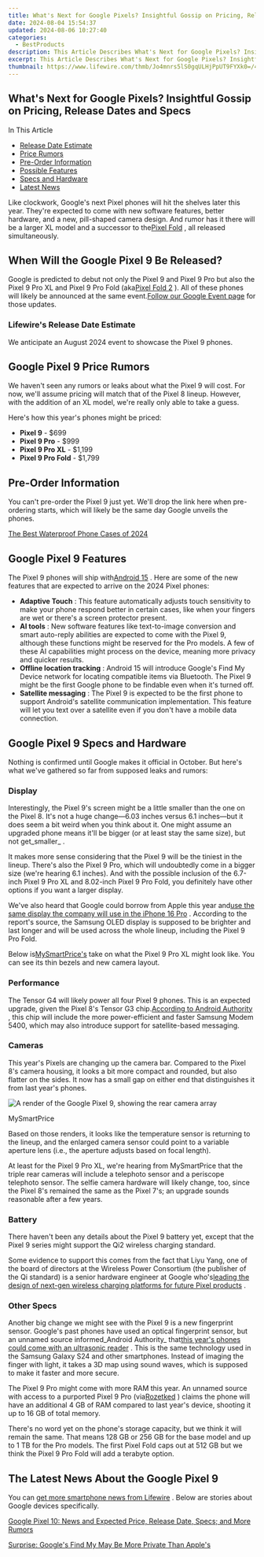 ```yaml
---
title: What's Next for Google Pixels? Insightful Gossip on Pricing, Release Dates and Specs!
date: 2024-08-04 15:54:37
updated: 2024-08-06 10:27:40
categories:
  - BestProducts
description: This Article Describes What's Next for Google Pixels? Insightful Gossip on Pricing, Release Dates and Specs!
excerpt: This Article Describes What's Next for Google Pixels? Insightful Gossip on Pricing, Release Dates and Specs!
thumbnail: https://www.lifewire.com/thmb/Jo4mnrs5lS0gqULHjPpUT9FYXk0=/400x300/filters:no_upscale():max_bytes(150000):strip_icc():format(webp)/pixel-phone-37530f0d59de468fb1a7f6345bd7a276.png
---
```


## What's Next for Google Pixels? Insightful Gossip on Pricing, Release Dates and Specs

 In This Article

* [Release Date Estimate](https://www.lifewire.com/#toc-when-will-the-google-pixel-9-be-released)
* [Price Rumors](https://www.lifewire.com/#toc-google-pixel-9-price-rumors)
* [Pre-Order Information](https://www.lifewire.com/#toc-pre-order-information)
* [Possible Features](https://www.lifewire.com/#toc-google-pixel-9-features)
* [Specs and Hardware](https://www.lifewire.com/#toc-google-pixel-9-specs-and-hardware)
* [Latest News](https://www.lifewire.com/#toc-the-latest-news-about-the-google-pixel-9)

 Like clockwork, Google's next Pixel phones will hit the shelves later this year. They're expected to come with new software features, better hardware, and a new, pill-shaped camera design. And rumor has it there will be a larger XL model and a successor to the[Pixel Fold](https://www.lifewire.com/google-pixel-fold-5181117) , all released simultaneously.

## When Will the Google Pixel 9 Be Released?

 Google is predicted to debut not only the Pixel 9 and Pixel 9 Pro but also the Pixel 9 Pro XL and Pixel 9 Pro Fold (aka[Pixel Fold 2](https://www.lifewire.com/google-pixel-fold-2-8625299) ). All of these phones will likely be announced at the same event.[Follow our Google Event page](https://www.lifewire.com/google-event-5205756) for those updates.

### Lifewire's Release Date Estimate

We anticipate an August 2024 event to showcase the Pixel 9 phones.

## Google Pixel 9 Price Rumors

 We haven't seen any rumors or leaks about what the Pixel 9 will cost. For now, we'll assume pricing will match that of the Pixel 8 lineup. However, with the addition of an XL model, we're really only able to take a guess.

 Here's how this year's phones might be priced:

* **Pixel 9** \- $699
* **Pixel 9 Pro** \- $999
* **Pixel 9 Pro XL** \- $1,199
* **Pixel 9 Pro Fold** \- $1,799

## Pre-Order Information

 You can't pre-order the Pixel 9 just yet. We'll drop the link here when pre-ordering starts, which will likely be the same day Google unveils the phones.

[The Best Waterproof Phone Cases of 2024](https://www.lifewire.com/best-waterproof-phone-cases-4158190)

## Google Pixel 9 Features

 The Pixel 9 phones will ship with[Android 15](https://www.lifewire.com/android-15-7547471) . Here are some of the new features that are expected to arrive on the 2024 Pixel phones:

* **Adaptive Touch** : This feature automatically adjusts touch sensitivity to make your phone respond better in certain cases, like when your fingers are wet or there's a screen protector present.
* **AI tools** : New software features like text-to-image conversion and smart auto-reply abilities are expected to come with the Pixel 9, although these functions might be reserved for the Pro models. A few of these AI capabilities might process on the device, meaning more privacy and quicker results.
* **Offline location tracking** : Android 15 will introduce Google's Find My Device network for locating compatible items via Bluetooth. The Pixel 9 might be the first Google phone to be findable even when it's turned off.
* **Satellite messaging** : The Pixel 9 is expected to be the first phone to support Android's satellite communication implementation. This feature will let you text over a satellite even if you don't have a mobile data connection.

## Google Pixel 9 Specs and Hardware

 Nothing is confirmed until Google makes it official in October. But here's what we've gathered so far from supposed leaks and rumors:  

### Display

 Interestingly, the Pixel 9's screen might be a little smaller than the one on the Pixel 8\. It's not a huge change—6.03 inches versus 6.1 inches—but it does seem a bit weird when you think about it. One might assume an upgraded phone means it'll be bigger (or at least stay the same size), but not get_smaller_ .

 It makes more sense considering that the Pixel 9 will be the tiniest in the lineup. There's also the Pixel 9 Pro, which will undoubtedly come in a bigger size (we're hearing 6.1 inches). And with the possible inclusion of the 6.7-inch Pixel 9 Pro XL and 8.02-inch Pixel 9 Pro Fold, you definitely have other options if you want a larger display.

 We've also heard that Google could borrow from Apple this year and[use the same display the company will use in the iPhone 16 Pro](https://9to5google.com/2024/07/01/google-pixel-9-display-samsung-iphone-report/) . According to the report's source, the Samsung OLED display is supposed to be brighter and last longer and will be used across the whole lineup, including the Pixel 9 Pro Fold.  

 Below is[MySmartPrice's](https://www.mysmartprice.com/gear/pixel-9-pro-5k-renders-360-degree-video-exclusive/) take on what the Pixel 9 Pro XL might look like. You can see its thin bezels and new camera layout.

### Performance

 The Tensor G4 will likely power all four Pixel 9 phones. This is an expected upgrade, given the Pixel 8's Tensor G3 chip.[According to Android Authority](https://www.androidauthority.com/pixel-9-sos-satellite-connectivity-3433498/) , this chip will include the more power-efficient and faster Samsung Modem 5400, which may also introduce support for satellite-based messaging.

### Cameras

 This year's Pixels are changing up the camera bar. Compared to the Pixel 8's camera housing, it looks a bit more compact and rounded, but also flatter on the sides. It now has a small gap on either end that distinguishes it from last year's phones.

![A render of the Google Pixel 9, showing the rear camera array](https://www.lifewire.com/thmb/Z-Oo9PCfnUvx4aph9Yv2DHMRXVQ=/960x0/filters:no_upscale():max_bytes(200000):strip_icc():format(webp)/Google-Pixel-Render-85e42f165c7c447db2d5f9bc9e3a7ef1.jpg)

MySmartPrice

 Based on those renders, it looks like the temperature sensor is returning to the lineup, and the enlarged camera sensor could point to a variable aperture lens (i.e., the aperture adjusts based on focal length).

 At least for the Pixel 9 Pro XL, we're hearing from MySmartPrice that the triple rear cameras will include a telephoto sensor and a periscope telephoto sensor. The selfie camera hardware will likely change, too, since the Pixel 8's remained the same as the Pixel 7's; an upgrade sounds reasonable after a few years.

### Battery

 There haven't been any details about the Pixel 9 battery yet, except that the Pixel 9 series might support the Qi2 wireless charging standard.

 Some evidence to support this comes from the fact that Liyu Yang, one of the board of directors at the Wireless Power Consortium (the publisher of the Qi standard) is a senior hardware engineer at Google who's[leading the design of next-gen wireless charging platforms for future Pixel products](https://www.wirelesspowerconsortium.com/blog-pages/wpc-welcomes-new-board-member/) .

### Other Specs

 Another big change we might see with the Pixel 9 is a new fingerprint sensor. Google's past phones have used an optical fingerprint sensor, but an unnamed source informed_Android Authority_ that[this year's phones could come with an ultrasonic reader](https://www.androidauthority.com/pixel-9-fingerprint-scanner-3456801/) . This is the same technology used in the Samsung Galaxy S24 and other smartphones. Instead of imaging the finger with light, it takes a 3D map using sound waves, which is supposed to make it faster and more secure.

 The Pixel 9 Pro might come with more RAM this year. An unnamed source with access to a purported Pixel 9 Pro (via[Rozetked](https://rozetked.me/news/33143-eksklyuziv-zhivye-foto-google-pixel-9-pro-ot-rozetked) ) claims the phone will have an additional 4 GB of RAM compared to last year's device, shooting it up to 16 GB of total memory.

 There's no word yet on the phone's storage capacity, but we think it will remain the same. That means 128 GB or 256 GB for the base model and up to 1 TB for the Pro models. The first Pixel Fold caps out at 512 GB but we think the Pixel 9 Pro Fold will add a terabyte option.  

## The Latest News About the Google Pixel 9

 You can [get more smartphone news from Lifewire](https://www.lifewire.com/mobile-phone-news-4796390) . Below are stories about Google devices specifically.

[Google Pixel 10: News and Expected Price, Release Date, Specs; and More Rumors](https://www.lifewire.com/google-pixel-10-8664345)

[Surprise: Google's Find My May Be More Private Than Apple's](https://www.lifewire.com/google-find-my-device-better-than-apple-8629920)


<ins class="adsbygoogle"
     style="display:block"
     data-ad-format="autorelaxed"
     data-ad-client="ca-pub-7571918770474297"
     data-ad-slot="1223367746"></ins>



<ins class="adsbygoogle"
     style="display:block"
     data-ad-client="ca-pub-7571918770474297"
     data-ad-slot="8358498916"
     data-ad-format="auto"
     data-full-width-responsive="true"></ins>
